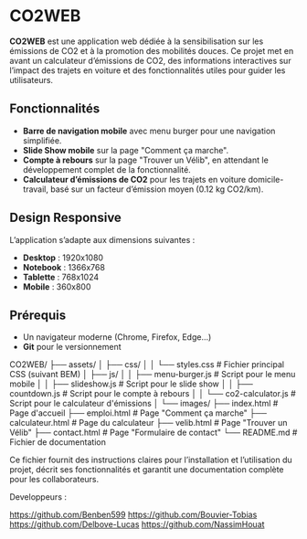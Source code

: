 # CO2WEB

**CO2WEB** est une application web dédiée à la sensibilisation sur les émissions de CO2 et à la promotion des mobilités douces. Ce projet met en avant un calculateur d’émissions de CO2, des informations interactives sur l’impact des trajets en voiture et des fonctionnalités utiles pour guider les utilisateurs.

## Fonctionnalités

- **Barre de navigation mobile** avec menu burger pour une navigation simplifiée.
- **Slide Show mobile** sur la page "Comment ça marche".
- **Compte à rebours** sur la page "Trouver un Vélib", en attendant le développement complet de la fonctionnalité.
- **Calculateur d’émissions de CO2** pour les trajets en voiture domicile-travail, basé sur un facteur d’émission moyen (0.12 kg CO2/km).

## Design Responsive

L’application s’adapte aux dimensions suivantes : 

- **Desktop** : 1920x1080
- **Notebook** : 1366x768
- **Tablette** : 768x1024
- **Mobile** : 360x800

## Prérequis

- Un navigateur moderne (Chrome, Firefox, Edge...)
- **Git** pour le versionnement

CO2WEB/
├── assets/
│   ├── css/
│   │   └── styles.css         # Fichier principal CSS (suivant BEM)
│   ├── js/
│   │   ├── menu-burger.js     # Script pour le menu mobile
│   │   ├── slideshow.js       # Script pour le slide show
│   │   ├── countdown.js       # Script pour le compte à rebours
│   │   └── co2-calculator.js  # Script pour le calculateur d'émissions
│   └── images/
├── index.html                 # Page d'accueil
├── emploi.html                # Page "Comment ça marche"
├── calculateur.html           # Page du calculateur
├── velib.html                 # Page "Trouver un Vélib"
├── contact.html               # Page "Formulaire de contact"
└── README.md                  # Fichier de documentation


Ce fichier fournit des instructions claires pour l’installation et l’utilisation du projet, décrit ses fonctionnalités et garantit une documentation complète pour les collaborateurs.

Developpeurs :

https://github.com/Benben599
https://github.com/Bouvier-Tobias
https://github.com/Delbove-Lucas
https://github.com/NassimHouat
